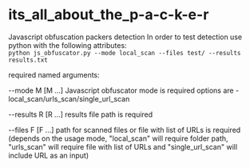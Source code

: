 # its_all_about_the_p-a-c-k-e-r
Javascript obfuscation packers detection
In order to test detection use python with the following attributes:  
```python js_obfuscator.py --mode local_scan --files test/ --results results.txt```


required named arguments:

--mode M [M ...]     Javascript obfuscator mode is required options are -
                     local_scan/urls_scan/single_url_scan

--results R [R ...]  results file path is required

--files F [F ...]    path for scanned files or file with list of URLs is required (depends on the usage mode, "local_scan" will require folder path, "urls_scan" will require file with list of URLs and "single_url_scan" will include URL as an input)
 
